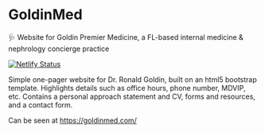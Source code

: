 # GoldinMed

:stethoscope: Website for Goldin Premier Medicine, a FL-based internal medicine & nephrology concierge practice

[![Netlify Status](https://api.netlify.com/api/v1/badges/93c46d4e-284d-4b3e-a60a-653ef297caa5/deploy-status)](https://app.netlify.com/sites/wizardly-tesla-0195f0/deploys)

Simple one-pager website for Dr. Ronald Goldin, built on an html5 bootstrap template.
Highlights details such as office hours, phone number, MDVIP, etc. Contains a personal approach statement and CV, forms and resources, and a contact form.

Can be seen at https://goldinmed.com/
